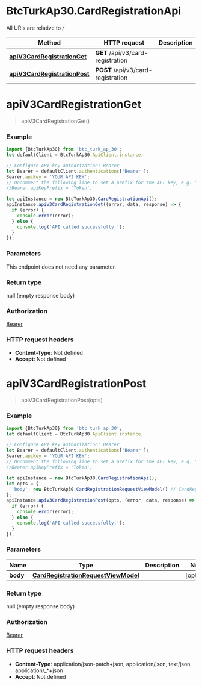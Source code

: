 # BtcTurkAp30.CardRegistrationApi

All URIs are relative to */*

Method | HTTP request | Description
------------- | ------------- | -------------
[**apiV3CardRegistrationGet**](CardRegistrationApi.md#apiV3CardRegistrationGet) | **GET** /api/v3/card-registration | 
[**apiV3CardRegistrationPost**](CardRegistrationApi.md#apiV3CardRegistrationPost) | **POST** /api/v3/card-registration | 

<a name="apiV3CardRegistrationGet"></a>
# **apiV3CardRegistrationGet**
> apiV3CardRegistrationGet()



### Example
```javascript
import {BtcTurkAp30} from 'btc_turk_ap_30';
let defaultClient = BtcTurkAp30.ApiClient.instance;

// Configure API key authorization: Bearer
let Bearer = defaultClient.authentications['Bearer'];
Bearer.apiKey = 'YOUR API KEY';
// Uncomment the following line to set a prefix for the API key, e.g. "Token" (defaults to null)
//Bearer.apiKeyPrefix = 'Token';

let apiInstance = new BtcTurkAp30.CardRegistrationApi();
apiInstance.apiV3CardRegistrationGet((error, data, response) => {
  if (error) {
    console.error(error);
  } else {
    console.log('API called successfully.');
  }
});
```

### Parameters
This endpoint does not need any parameter.

### Return type

null (empty response body)

### Authorization

[Bearer](../README.md#Bearer)

### HTTP request headers

 - **Content-Type**: Not defined
 - **Accept**: Not defined

<a name="apiV3CardRegistrationPost"></a>
# **apiV3CardRegistrationPost**
> apiV3CardRegistrationPost(opts)



### Example
```javascript
import {BtcTurkAp30} from 'btc_turk_ap_30';
let defaultClient = BtcTurkAp30.ApiClient.instance;

// Configure API key authorization: Bearer
let Bearer = defaultClient.authentications['Bearer'];
Bearer.apiKey = 'YOUR API KEY';
// Uncomment the following line to set a prefix for the API key, e.g. "Token" (defaults to null)
//Bearer.apiKeyPrefix = 'Token';

let apiInstance = new BtcTurkAp30.CardRegistrationApi();
let opts = { 
  'body': new BtcTurkAp30.CardRegistrationRequestViewModel() // CardRegistrationRequestViewModel | 
};
apiInstance.apiV3CardRegistrationPost(opts, (error, data, response) => {
  if (error) {
    console.error(error);
  } else {
    console.log('API called successfully.');
  }
});
```

### Parameters

Name | Type | Description  | Notes
------------- | ------------- | ------------- | -------------
 **body** | [**CardRegistrationRequestViewModel**](CardRegistrationRequestViewModel.md)|  | [optional] 

### Return type

null (empty response body)

### Authorization

[Bearer](../README.md#Bearer)

### HTTP request headers

 - **Content-Type**: application/json-patch+json, application/json, text/json, application/_*+json
 - **Accept**: Not defined

